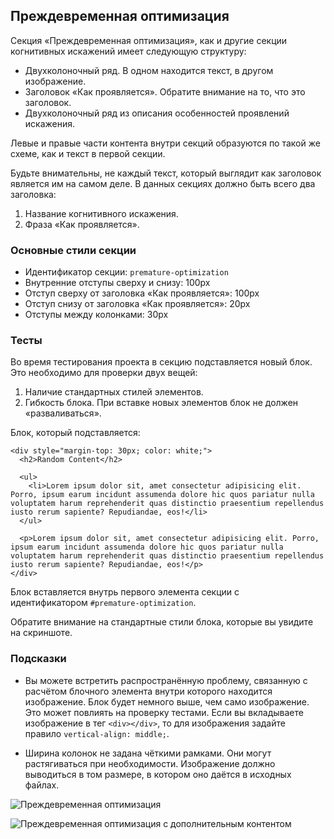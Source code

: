 Преждевременная оптимизация
---------------------------

Секция «Преждевременная оптимизация», как и другие секции когнитивных искажений имеет следующую структуру:

-   Двухколоночный ряд. В одном находится текст, в другом изображение.
-   Заголовок «Как проявляется». Обратите внимание на то, что это заголовок.
-   Двухколоночный ряд из описания особенностей проявлений искажения.

Левые и правые части контента внутри секций образуются по такой же схеме, как и текст в первой секции.

Будьте внимательны, не каждый текст, который выглядит как заголовок является им на самом деле. В данных секциях должно быть всего два заголовка:

1.  Название когнитивного искажения.
2.  Фраза «Как проявляется».

### Основные стили секции

-   Идентификатор секции: `premature-optimization`
-   Внутренние отступы сверху и снизу: 100px
-   Отступ сверху от заголовка «Как проявляется»: 100px
-   Отступ снизу от заголовка «Как проявляется»: 20px
-   Отступы между колонками: 30px

### Тесты

Во время тестирования проекта в секцию подставляется новый блок. Это необходимо для проверки двух вещей:

1.  Наличие стандартных стилей элементов.
2.  Гибкость блока. При вставке новых элементов блок не должен «разваливаться».

Блок, который подставляется:

```
<div style="margin-top: 30px; color: white;">
  <h2>Random Content</h2>

  <ul>
    <li>Lorem ipsum dolor sit, amet consectetur adipisicing elit. Porro, ipsum earum incidunt assumenda dolore hic quos pariatur nulla voluptatem harum reprehenderit quas distinctio praesentium repellendus iusto rerum sapiente? Repudiandae, eos!</li>
  </ul>

  <p>Lorem ipsum dolor sit, amet consectetur adipisicing elit. Porro, ipsum earum incidunt assumenda dolore hic quos pariatur nulla voluptatem harum reprehenderit quas distinctio praesentium repellendus iusto rerum sapiente? Repudiandae, eos!</p>
</div>

```

Блок вставляется внутрь первого элемента секции с идентификатором `#premature-optimization`.

Обратите внимание на стандартные стили блока, которые вы увидите на скриншоте.

### Подсказки

-   Вы можете встретить распространённую проблему, связанную с расчётом блочного элемента внутри которого находится изображение. Блок будет немного выше, чем само изображение. Это может повлиять на проверку тестами. Если вы вкладываете изображение в тег `<div></div>`, то для изображения задайте правило `vertical-align: middle;`.

-   Ширина колонок не задана чёткими рамками. Они могут растягиваться при необходимости. Изображение должно выводиться в том размере, в котором оно даётся в исходных файлах.

![Преждевременная оптимизация](https://raw.githubusercontent.com/hexlet-components/projects-css-l1-cognitive-biases/master/assets/cognitive-biases-sections-premature-optimization.jpg)

![Преждевременная оптимизация с дополнительным контентом](https://raw.githubusercontent.com/hexlet-components/projects-css-l1-cognitive-biases/master/test-images/content-should-not-go-outside-the-container-add-random-text-in-premature-optimization-section.png)